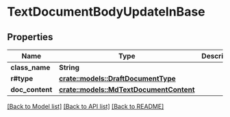# TextDocumentBodyUpdateInBase

## Properties

Name | Type | Description | Notes
------------ | ------------- | ------------- | -------------
**class_name** | **String** |  | 
**r#type** | [**crate::models::DraftDocumentType**](DraftDocumentType.md) |  | 
**doc_content** | [**crate::models::MdTextDocumentContent**](MdTextDocumentContent.md) |  | 

[[Back to Model list]](../README.md#documentation-for-models) [[Back to API list]](../README.md#documentation-for-api-endpoints) [[Back to README]](../README.md)


